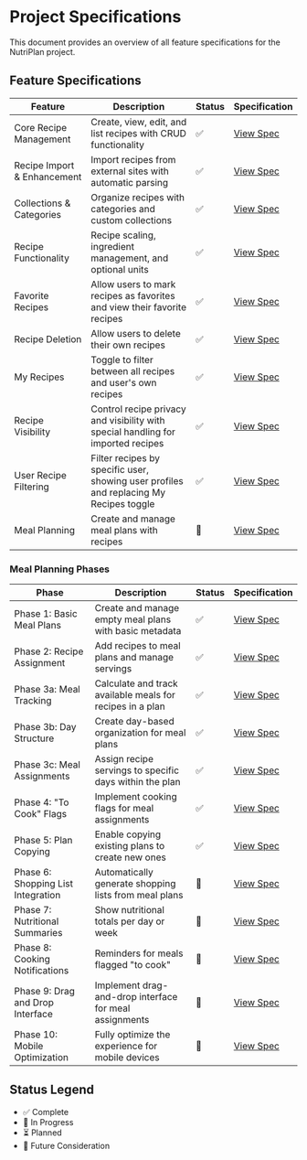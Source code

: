 # Project Specifications

This document provides an overview of all feature specifications for the NutriPlan project.

## Feature Specifications

| Feature | Description | Status | Specification |
|---------|-------------|---------|---------------|
| Core Recipe Management | Create, view, edit, and list recipes with CRUD functionality | ✅ | [View Spec](specs/core-recipe-management.md) |
| Recipe Import & Enhancement | Import recipes from external sites with automatic parsing | ✅ | [View Spec](specs/recipe-import.md) |
| Collections & Categories | Organize recipes with categories and custom collections | ✅ | [View Spec](specs/collections-categories.md) |
| Recipe Functionality | Recipe scaling, ingredient management, and optional units | ✅ | [View Spec](specs/recipe-functionality.md) |
| Favorite Recipes | Allow users to mark recipes as favorites and view their favorite recipes | ✅ | [View Spec](specs/favorite-recipes.md) |
| Recipe Deletion | Allow users to delete their own recipes | ✅ | [View Spec](specs/recipe-deletion.md) |
| My Recipes | Toggle to filter between all recipes and user's own recipes | ✅ | [View Spec](specs/my-recipes.md) |
| Recipe Visibility | Control recipe privacy and visibility with special handling for imported recipes | ✅ | [View Spec](specs/recipe-visibility.md) |
| User Recipe Filtering | Filter recipes by specific user, showing user profiles and replacing My Recipes toggle | ✅ | [View Spec](specs/user-recipe-filtering.md) |
| Meal Planning | Create and manage meal plans with recipes | 🚧 | [View Spec](specs/meal-planning.md) |

### Meal Planning Phases

| Phase | Description | Status | Specification |
|---------|-------------|---------|---------------|
| Phase 1: Basic Meal Plans | Create and manage empty meal plans with basic metadata | ✅ | [View Spec](specs/meal-planning-phase-1-basic-meal-plans.md) |
| Phase 2: Recipe Assignment | Add recipes to meal plans and manage servings | ✅ | [View Spec](specs/meal-planning-phase-2-recipe-assignment.md) |
| Phase 3a: Meal Tracking | Calculate and track available meals for recipes in a plan | ✅ | [View Spec](specs/meal-planning-phase-3a-meal-tracking.md) |
| Phase 3b: Day Structure | Create day-based organization for meal plans | ✅ | [View Spec](specs/meal-planning-phase-3b-day-structure.md) |
| Phase 3c: Meal Assignments | Assign recipe servings to specific days within the plan | ✅ | [View Spec](specs/meal-planning-phase-3c-meal-assignments.md) |
| Phase 4: "To Cook" Flags | Implement cooking flags for meal assignments | ✅ | [View Spec](specs/meal-planning-phase-4b-to-cook-flags.md) |
| Phase 5: Plan Copying | Enable copying existing plans to create new ones | ✅ | [View Spec](specs/meal-planning-phase-5-plan-copying.md) |
| Phase 6: Shopping List Integration | Automatically generate shopping lists from meal plans | 🔮 | [View Spec](specs/meal-planning-phase-7-shopping-list-integration.md) |
| Phase 7: Nutritional Summaries | Show nutritional totals per day or week | 🔮 | [View Spec](specs/meal-planning-phase-8-nutritional-summaries.md) |
| Phase 8: Cooking Notifications | Reminders for meals flagged "to cook" | 🔮 | [View Spec](specs/meal-planning-phase-9-cooking-notifications.md) |
| Phase 9: Drag and Drop Interface | Implement drag-and-drop interface for meal assignments | 🔮 | [View Spec](specs/meal-planning-phase-4a-drag-and-drop.md) |
| Phase 10: Mobile Optimization | Fully optimize the experience for mobile devices | 🔮 | [View Spec](specs/meal-planning-phase-6-mobile-optimization.md) |

## Status Legend
- ✅ Complete
- 🚧 In Progress
- ⏳ Planned
- 🔮 Future Consideration 